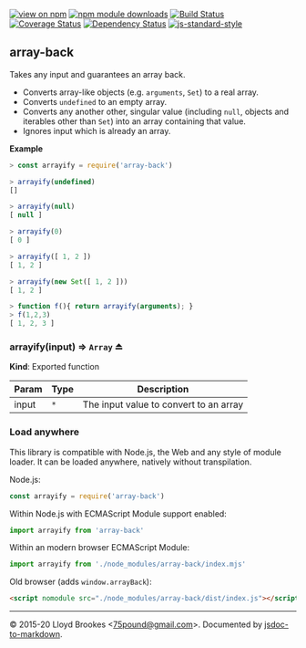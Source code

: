 [![view on npm](https://img.shields.io/npm/v/array-back.svg)](https://www.npmjs.org/package/array-back)
[![npm module downloads](https://img.shields.io/npm/dt/array-back.svg)](https://www.npmjs.org/package/array-back)
[![Build Status](https://travis-ci.org/75lb/array-back.svg?branch=master)](https://travis-ci.org/75lb/array-back)
[![Coverage Status](https://coveralls.io/repos/github/75lb/array-back/badge.svg?branch=master)](https://coveralls.io/github/75lb/array-back?branch=master)
[![Dependency Status](https://badgen.net/david/dep/75lb/array-back)](https://david-dm.org/75lb/array-back)
[![js-standard-style](https://img.shields.io/badge/code%20style-standard-brightgreen.svg)](https://github.com/feross/standard)

<a name="module_array-back"></a>

## array-back
Takes any input and guarantees an array back.

- Converts array-like objects (e.g. `arguments`, `Set`) to a real array.
- Converts `undefined` to an empty array.
- Converts any another other, singular value (including `null`, objects and iterables other than `Set`) into an array containing that value.
- Ignores input which is already an array.

**Example**  
```js
> const arrayify = require('array-back')

> arrayify(undefined)
[]

> arrayify(null)
[ null ]

> arrayify(0)
[ 0 ]

> arrayify([ 1, 2 ])
[ 1, 2 ]

> arrayify(new Set([ 1, 2 ]))
[ 1, 2 ]

> function f(){ return arrayify(arguments); }
> f(1,2,3)
[ 1, 2, 3 ]
```
<a name="exp_module_array-back--arrayify"></a>

### arrayify(input) ⇒ <code>Array</code> ⏏
**Kind**: Exported function  

| Param | Type | Description |
| --- | --- | --- |
| input | <code>\*</code> | The input value to convert to an array |


### Load anywhere

This library is compatible with Node.js, the Web and any style of module loader. It can be loaded anywhere, natively without transpilation.

Node.js:

```js
const arrayify = require('array-back')
```

Within Node.js with ECMAScript Module support enabled:

```js
import arrayify from 'array-back'
```

Within an modern browser ECMAScript Module:

```js
import arrayify from './node_modules/array-back/index.mjs'
```

Old browser (adds `window.arrayBack`):

```html
<script nomodule src="./node_modules/array-back/dist/index.js"></script>
```

* * *

&copy; 2015-20 Lloyd Brookes \<75pound@gmail.com\>. Documented by [jsdoc-to-markdown](https://github.com/75lb/jsdoc-to-markdown).
